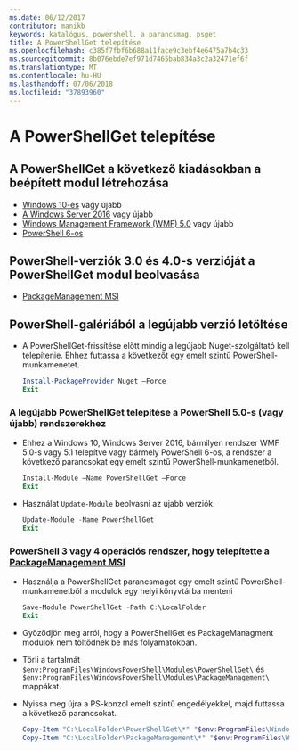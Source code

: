 ```yaml
---
ms.date: 06/12/2017
contributor: manikb
keywords: katalógus, powershell, a parancsmag, psget
title: A PowerShellGet telepítése
ms.openlocfilehash: c385f7fbf6b688a11face9c3ebf4e6475a7b4c33
ms.sourcegitcommit: 8b076ebde7ef971d7465bab834a3c2a32471ef6f
ms.translationtype: MT
ms.contentlocale: hu-HU
ms.lasthandoff: 07/06/2018
ms.locfileid: "37893960"
---
```

# <a name="installing-powershellget"></a>A PowerShellGet telepítése

## <a name="powershellget-is-an-in-box-module-in-the-following-releases"></a>A PowerShellGet a következő kiadásokban a beépített modul létrehozása

- [Windows 10-es](https://www.microsoft.com/en-us/windows) vagy újabb
- [A Windows Server 2016](/windows-server/windows-server) vagy újabb
- [Windows Management Framework (WMF) 5.0](https://www.microsoft.com/en-us/download/details.aspx?id=50395) vagy újabb
- [PowerShell 6-os](https://github.com/PowerShell/PowerShell/releases)

## <a name="get-powershellget-module-for-powershell-versions-30-and-40"></a>PowerShell-verziók 3.0 és 4.0-s verzióját a PowerShellGet modul beolvasása

- [PackageManagement MSI](https://www.microsoft.com/en-us/download/details.aspx?id=51451)

## <a name="get-the-latest-version-from-powershell-gallery"></a>PowerShell-galériából a legújabb verzió letöltése

- A PowerShellGet-frissítése előtt mindig a legújabb Nuget-szolgáltató kell telepítenie. Ehhez futtassa a következőt egy emelt szintű PowerShell-munkamenetet.

  ```powershell
  Install-PackageProvider Nuget –Force
  Exit
  ```

### <a name="for-systems-with-powershell-50-or-newer-you-can-install-the-latest-powershellget"></a>A legújabb PowerShellGet telepítése a PowerShell 5.0-s (vagy újabb) rendszerekhez

- Ehhez a Windows 10, Windows Server 2016, bármilyen rendszer WMF 5.0-s vagy 5.1 telepítve vagy bármely PowerShell 6-os, a rendszer a következő parancsokat egy emelt szintű PowerShell-munkamenetből.

  ```powershell
  Install-Module –Name PowerShellGet –Force
  Exit
  ```

- Használat `Update-Module` beolvasni az újabb verziók.

  ```powershell
  Update-Module -Name PowerShellGet
  Exit
  ```

### <a name="for-systems-running-powershell-3-or-powershell-4-that-have-installed-the-packagemanagement-msihttpswwwmicrosoftcomen-usdownloaddetailsaspxid51451"></a>PowerShell 3 vagy 4 operációs rendszer, hogy telepítette a [PackageManagement MSI](https://www.microsoft.com/en-us/download/details.aspx?id=51451)

- Használja a PowerShellGet parancsmagot egy emelt szintű PowerShell-munkamenetből a modulok egy helyi könyvtárba menteni

  ```powershell
  Save-Module PowerShellGet -Path C:\LocalFolder
  Exit
  ```

- Győződjön meg arról, hogy a PowerShellGet és PackageManagment modulok nem töltődnek be más folyamatokban.
- Törli a tartalmát `$env:ProgramFiles\WindowsPowerShell\Modules\PowerShellGet\` és `$env:ProgramFiles\WindowsPowerShell\Modules\PackageManagement\` mappákat.
- Nyissa meg újra a PS-konzol emelt szintű engedélyekkel, majd futtassa a következő parancsokat.

  ```powershell
  Copy-Item "C:\LocalFolder\PowerShellGet\*" "$env:ProgramFiles\WindowsPowerShell\Modules\PowerShellGet\" -Recurse -Force
  Copy-Item "C:\LocalFolder\PackageManagement\*" "$env:ProgramFiles\WindowsPowerShell\Modules\PackageManagement\" -Recurse -Force
  ```
